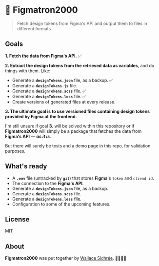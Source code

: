 # 🤖 Figmatron2000

> Fetch design tokens from Figma's API and output them to files in different formats

## Goals

**1. Fetch the data from Figma's API.** ✅

**2. Extract the design tokens from the retrieved data as variables**, and do things with them. Like:

  - Generate a **`designTokens.json`** file, as a backup. ✅
  - Generate a **`designTokens.js`** file.
  - Generate a **`designTokens.scss`** file. ✅
  - Generate a **`designTokens.less`** file. ✅
  - Create versions of generated files at every release.

**3. The ultimate goal is to use versioned files containing design tokens provided by Figma at the frontend.**

I'm still unsure if goal **3.** will be solved within this repository or if **Figmatron2000** will simply be a package that fetches the data from **Figma's API** — _**as it is**_.

But there will surely be tests and a demo page in this repo, for validation purposes.

## What's ready

- A **`.env`** file (untracked by **`git`**) that stores **Figma**'s `token` and `cliend id`.
- The connection to the **Figma's API**.
- Generate a **`designTokens.json`** file, as a backup.
- Generate a **`designTokens.scss`** file.
- Generate a **`designTokens.less`** file.
- Configuration to some of the upcoming features.

## License

[MIT](LICENSE)

## About

**Figmatron2000** was put together by [Wallace Sidhrée][1]. 👨‍💻🇳🇴

  [1]: http://sidhree.com/